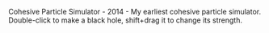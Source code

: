 Cohesive Particle Simulator - 2014 - My earliest cohesive particle simulator. Double-click to make a black hole, shift+drag it to change its strength.
